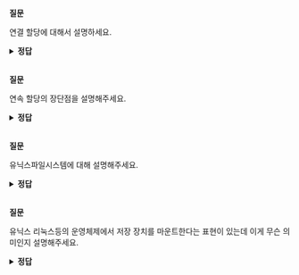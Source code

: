 **질문**
<!-- 무조건 공백 -->
연결 할당에 대해서 설명하세요.
<!-- 무조건 공백 -->
<details>
<summary><b>정답</b></summary>
<!-- summary 아래 한칸 공백 두어야함 -->
<!-- 무조건 한칸 공백 아래에 두고 정답 입력 -->

연결 할당(linked allocation)은 각 블록 일부에 다음 블록의 주소를 저장하여 각 블록이 다음 블록을 가리키는 형태로 할당하는 방식입니다. 즉, 파일을 이루는 데이터를 연결 리스트로 관리합니다. 연결 할당은 불연속 할당의 일종이기에 파일이 여러 블록에 흩어져 저장되어도 무방합니다.

연결 할당은 외부 단편화 문제를 해결하지만 이 또한 단점이 있습니다.
- 반드시 첫 번째 블록부터 하나씩 차례대로 읽어야 합니다.
- 하드웨어 고장이나 오류 발생 시 해당 블록 이후 블록은 접근할 수 없습니다.

</details>

<br>

**질문**
<!-- 무조건 공백 -->
연속 할당의 장단점을 설명해주세요.
<!-- 무조건 공백 -->
<details>
<summary><b>정답</b></summary>
<!-- summary 아래 한칸 공백 두어야함 -->
<!-- 무조건 한칸 공백 아래에 두고 정답 입력 -->

연속 할당은 보조기억장치 내에 파일들이 연속적으로 할당하는 방식입니다.  

연속 할당은 파일을 그저 연속적으로 저장하는 방식이기에 구현이 단순하고, 특정 블록을 바로 읽을 수 있다는 장점이 존재합니다.  

하지만, 파일을 할당하고 지우고를 반복하다보면 중간 중간에 공간이 생기며, 연속 할당은 연속된 공간을 찾아야 하기 때문에 외부 단편화 문제가 발생하여 공간 낭비가 심해집니다.

</details>

<br>

**질문**
<!-- 무조건 공백 -->
유닉스파일시스템에 대해 설명해주세요.
<!-- 무조건 공백 -->
<details>
<summary><b>정답</b></summary>
<!-- summary 아래 한칸 공백 두어야함 -->
<!-- 무조건 한칸 공백 아래에 두고 정답 입력 -->

유닉스 파일 시스템은 색인 할당 기반의 시스템입니다. 색인 할당은 색인 블록을 기반으로 데이터 블록들을 찾는 방식인데 유닉스 파일 시스템에서는 이 색인 블록을 i-node라고 부릅니다.
i- node에는 파일 속성 정보와 15개의 블록 주소가 저장될 수 있습니다. 유닉스 파일 시스템에서 파일 속성 정보는 i-node에 표현됩니다.
파티션 내 특정영역에 i-node들이 모여있고 데이터 영역에는 디렉토리와 파일들이 있습니다.
i-node의 크기는 유한한데 블록을 20,30개 차지하는 큰 파일의 경우 i-node하나만으로 파일의 모든 데이터 블록을 가리키는 방식을 말씀드리겠습니다.
1~12블록 주소는 파일 데이터가 저장된 블록을 직접 가리키고 
13번째 블록은 파일 데이터를 저장한 블록 주소가 저장된 블록을 가리킵니다.(단일 간접 블록)
13블록으로 충분하지 않으면 14번째 블록 주소를 이용해 블록 주소가 단일 간접 블록들의 주소를 저장합니다.
이것으로도 충분하지 않다면 15번째 블록 주소는 삼중 간접 주소 블록을 저장합니다. 삼중 간접 주소 블록이란 이중 간접 주소가 저장된 블록입니다.
</details>

<br>

**질문**
<!-- 무조건 공백 -->
유닉스 리눅스등의 운영체제에서 저장 장치를 마운트한다는 표현이 있는데 이게 무슨 의미인지 설명해주세요.
<!-- 무조건 공백 -->
<details>
<summary><b>정답</b></summary>
<!-- summary 아래 한칸 공백 두어야함 -->
<!-- 무조건 한칸 공백 아래에 두고 정답 입력 -->

저장장치의 파일 시스템에서 다른 저장장치의 파일 시스템에 접근할 수 있도록 파일 시스템을 편입시키는 작업을 의미합니다.
</details>

<br>
